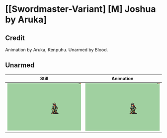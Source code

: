 # [\[Swordmaster-Variant\] \[M\] Joshua by Aruka]

## Credit

Animation by Aruka, Kenpuhu.
Unarmed by Blood.
	
## Unarmed

| Still | Animation |
| :---: | :-------: |
| ![Unarmed still](./Unarmed_000.png) | ![Unarmed animation](./Unarmed.gif) |
